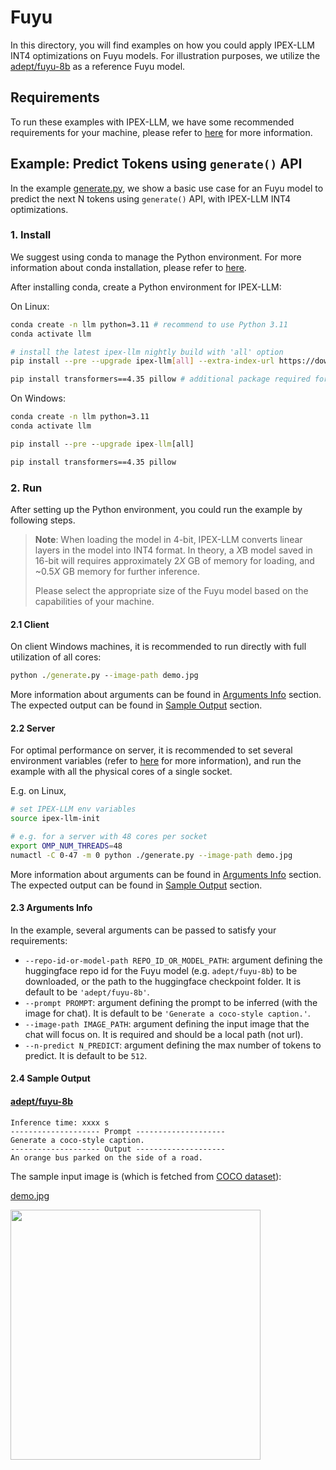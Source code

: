 # Fuyu
In this directory, you will find examples on how you could apply IPEX-LLM INT4 optimizations on Fuyu models. For illustration purposes, we utilize the [adept/fuyu-8b](https://huggingface.co/adept/fuyu-8b) as a reference Fuyu model.

## Requirements
To run these examples with IPEX-LLM, we have some recommended requirements for your machine, please refer to [here](../README.md#recommended-requirements) for more information.

## Example: Predict Tokens using `generate()` API
In the example [generate.py](./generate.py), we show a basic use case for an Fuyu model to predict the next N tokens using `generate()` API, with IPEX-LLM INT4 optimizations.
### 1. Install
We suggest using conda to manage the Python environment. For more information about conda installation, please refer to [here](https://docs.conda.io/en/latest/miniconda.html#).

After installing conda, create a Python environment for IPEX-LLM:

On Linux:

```bash
conda create -n llm python=3.11 # recommend to use Python 3.11
conda activate llm

# install the latest ipex-llm nightly build with 'all' option
pip install --pre --upgrade ipex-llm[all] --extra-index-url https://download.pytorch.org/whl/cpu

pip install transformers==4.35 pillow # additional package required for Fuyu to conduct generation
```

On Windows:

```cmd
conda create -n llm python=3.11
conda activate llm

pip install --pre --upgrade ipex-llm[all]

pip install transformers==4.35 pillow
```

### 2. Run
After setting up the Python environment, you could run the example by following steps.

> **Note**: When loading the model in 4-bit, IPEX-LLM converts linear layers in the model into INT4 format. In theory, a *X*B model saved in 16-bit will requires approximately 2*X* GB of memory for loading, and ~0.5*X* GB memory for further inference.
>
> Please select the appropriate size of the Fuyu model based on the capabilities of your machine.

#### 2.1 Client
On client Windows machines, it is recommended to run directly with full utilization of all cores:
```cmd
python ./generate.py --image-path demo.jpg
```
More information about arguments can be found in [Arguments Info](#23-arguments-info) section. The expected output can be found in [Sample Output](#24-sample-output) section.

#### 2.2 Server
For optimal performance on server, it is recommended to set several environment variables (refer to [here](../README.md#best-known-configuration-on-linux) for more information), and run the example with all the physical cores of a single socket.

E.g. on Linux,
```bash
# set IPEX-LLM env variables
source ipex-llm-init

# e.g. for a server with 48 cores per socket
export OMP_NUM_THREADS=48
numactl -C 0-47 -m 0 python ./generate.py --image-path demo.jpg
```
More information about arguments can be found in [Arguments Info](#23-arguments-info) section. The expected output can be found in [Sample Output](#24-sample-output) section.

#### 2.3 Arguments Info
In the example, several arguments can be passed to satisfy your requirements:

- `--repo-id-or-model-path REPO_ID_OR_MODEL_PATH`: argument defining the huggingface repo id for the Fuyu model (e.g. `adept/fuyu-8b`) to be downloaded, or the path to the huggingface checkpoint folder. It is default to be `'adept/fuyu-8b'`.
- `--prompt PROMPT`: argument defining the prompt to be inferred (with the image for chat). It is default to be `'Generate a coco-style caption.'`.
- `--image-path IMAGE_PATH`: argument defining the input image that the chat will focus on. It is required and should be a local path (not url).
- `--n-predict N_PREDICT`: argument defining the max number of tokens to predict. It is default to be `512`.


#### 2.4 Sample Output
#### [adept/fuyu-8b](https://huggingface.co/adept/fuyu-8b)

```log
Inference time: xxxx s
-------------------- Prompt --------------------
Generate a coco-style caption.
-------------------- Output --------------------
An orange bus parked on the side of a road.
```

The sample input image is (which is fetched from [COCO dataset](https://cocodataset.org/#explore?id=178242)):

[demo.jpg](https://cocodataset.org/#explore?id=178242)

<a href="http://farm6.staticflickr.com/5331/8954873157_539393fece_z.jpg"><img width=400px src="http://farm6.staticflickr.com/5331/8954873157_539393fece_z.jpg" ></a>